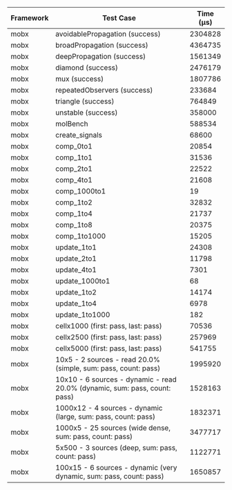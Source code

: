 | Framework | Test Case | Time (μs) |
| --- | --- | --- |
| mobx | avoidablePropagation (success) | 2304828 |
| mobx | broadPropagation (success) | 4364735 |
| mobx | deepPropagation (success) | 1561349 |
| mobx | diamond (success) | 2476179 |
| mobx | mux (success) | 1807786 |
| mobx | repeatedObservers (success) | 233684 |
| mobx | triangle (success) | 764849 |
| mobx | unstable (success) | 358000 |
| mobx | molBench | 588534 |
| mobx | create_signals | 68600 |
| mobx | comp_0to1 | 20854 |
| mobx | comp_1to1 | 31536 |
| mobx | comp_2to1 | 22522 |
| mobx | comp_4to1 | 21608 |
| mobx | comp_1000to1 | 19 |
| mobx | comp_1to2 | 32832 |
| mobx | comp_1to4 | 21737 |
| mobx | comp_1to8 | 20375 |
| mobx | comp_1to1000 | 15205 |
| mobx | update_1to1 | 24308 |
| mobx | update_2to1 | 11798 |
| mobx | update_4to1 | 7301 |
| mobx | update_1000to1 | 68 |
| mobx | update_1to2 | 14174 |
| mobx | update_1to4 | 6978 |
| mobx | update_1to1000 | 182 |
| mobx | cellx1000 (first: pass, last: pass) | 70536 |
| mobx | cellx2500 (first: pass, last: pass) | 257969 |
| mobx | cellx5000 (first: pass, last: pass) | 541755 |
| mobx | 10x5 - 2 sources - read 20.0% (simple, sum: pass, count: pass) | 1995920 |
| mobx | 10x10 - 6 sources - dynamic - read 20.0% (dynamic, sum: pass, count: pass) | 1528163 |
| mobx | 1000x12 - 4 sources - dynamic (large, sum: pass, count: pass) | 1832371 |
| mobx | 1000x5 - 25 sources (wide dense, sum: pass, count: pass) | 3477717 |
| mobx | 5x500 - 3 sources (deep, sum: pass, count: pass) | 1122771 |
| mobx | 100x15 - 6 sources - dynamic (very dynamic, sum: pass, count: pass) | 1650857 |
